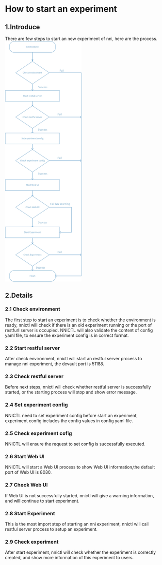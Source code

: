 How to start an experiment
===
## 1.Introduce
There are few steps to start an new experiment of nni, here are the  process.
<img src="./img/experiment_process.jpg" width="50%" height="50%" />
## 2.Details
### 2.1 Check environment
The first step to start an experiment is to check whether the environment is ready, nnictl will check if there is an old experiment running or the port of restfurl server is occupied.
NNICTL will also validate the content of config yaml file, to ensure the experiment config is in correct format.

### 2.2 Start restful server
After check environment, nnictl will start an restful server process to manage nni experiment, the devault port is 51188.

### 2.3 Check restful server
Before next steps, nnictl will check whether restful server is successfully started, or the starting process will stop and show error message.

### 2.4 Set experiment config
NNICTL need to set experiment config before start an experiment, experiment config includes the config values in config yaml file.

### 2.5 Check experiment cofig
NNICTL will ensure the request to set config is successfully executed.

### 2.6 Start Web UI
NNICTL will start a Web UI process to show Web UI information,the default port of Web UI is 8080.

### 2.7 Check Web UI
If Web UI is not successfully started, nnictl will give a warning information, and will continue to start experiment.

### 2.8 Start Experiment
This is the most import step of starting an nni experiment, nnictl will call restful server process to setup an experiment.

### 2.9 Check experiment
After start experiment, nnictl will check whether the experiment is correctly created, and show more information of this experiment to users.